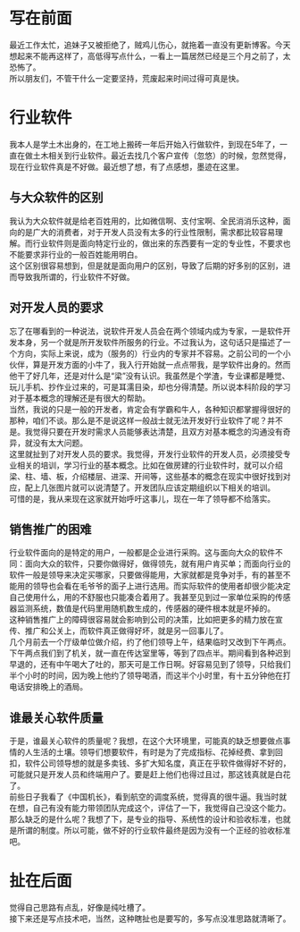 # 写在前面
最近工作太忙，追妹子又被拒绝了，贼鸡儿伤心，就拖着一直没有更新博客。今天想起来不能再这样了，高低得写点什么，一看上一篇居然已经是三个月之前了，太恐怖了。  
所以朋友们，不管干什么一定要坚持，荒废起来时间过得可真是快。  
# 行业软件
我本人是学土木出身的，在工地上搬砖一年后开始入行做软件，到现在5年了，一直在做土木相关到行业软件。最近去找几个客户宣传（忽悠）的时候，忽然觉得，现在行业软件真是不好做。最近想了想，有了点感想，墨迹在这里。  
## 与大众软件的区别
我认为大众软件就是给老百姓用的，比如微信啊、支付宝啊、全民消消乐这种，面向的是广大的消费者，对于开发人员没有太多的行业性限制，需求都比较容易理解。而行业软件则是面向特定行业的，做出来的东西要有一定的专业性，不要求也不能要求非行业的一般百姓能用明白。  
这个区别很容易想到，但是就是面向用户的区别，导致了后期的好多别的区别，进而导致我所谓的，行业软件不好做。  
## 对开发人员的要求
忘了在哪看到的一种说法，说软件开发人员会在两个领域内成为专家，一是软件开发本身，另一个就是所开发软件所服务的行业。不过我认为，这句话只是描述了一个方向，实际上来说，成为（服务的）行业内的专家并不容易。之前公司的一个小伙伴，算是开发方面的小牛了，我入行开始就一点点带我，是学软件出身的。然而他干了好几年，还是对什么是“梁”没有认识。我虽然是个学渣，专业课都是睡觉、玩儿手机、抄作业过来的，可是耳濡目染，却也分得清楚。所以说本科阶段的学习对于基本概念的理解还是有很大的帮助。  
当然，我说的只是一般的开发者，肯定会有学霸和牛人，各种知识都掌握得很好的那种，咱们不谈。那么是不是说这样一般战士就无法开发好行业软件了呢？并不是。我觉得只要在开发时需求人员能够表达清楚，且双方对基本概念的沟通没有奇异，就没有太大问题。  
这里就扯到了对开发人员的要求。我觉得，开发行业软件的开发人员，必须接受专业相关的培训，学习行业的基本概念。比如在做房建的行业软件时，就可以介绍梁、柱、墙、板，介绍楼层、进深、开间等，这些基本的概念在现实中很好找到对应，配上几张图片就可以说清楚了。开发团队应该定期组织以下相关的培训。  
可惜的是，我从来现在这家就开始呼吁这事儿，现在一年了领导都不给落实。  
## 销售推广的困难
行业软件面向的是特定的用户，一般都是企业进行采购。这与面向大众的软件不同：面向大众的软件，只要你做得好，做得领先，就有用户肯买单；而面向行业的软件一般是领导来决定买哪家，只要做得能用，大家就都是竞争对手，有的甚至不能用的领导也会看在毛爷爷的面子上进行选用。而实际软件的使用者却很少能决定自己使用什么，用的不舒服也只能凑合着用了。我甚至见到过一家单位采购的传感器监测系统，数值是代码里用随机数生成的，传感器的硬件根本就是坏掉的。  
这种销售推广上的障碍很容易就会影响到公司的决策，比如把更多的精力放在宣传、推广和公关上，而软件真正做得好坏，就是另一回事儿了。  
几个月前去一个厅级单位做介绍，约了他们领导上午，结果临时又改到下午两点。下午两点我们到了机关，就一直在传达室里等，等到了四点半。期间看到各种迟到早退的，还有中午喝大了吐的，那天可是工作日啊。好容易见到了领导，只给我们半个小时的时间，因为晚上他约了领导喝酒，而这半个小时里，有十五分钟他在打电话安排晚上的酒局。  
## 谁最关心软件质量
于是，谁最关心软件的质量呢？我想，在这个大环境里，可能真的缺乏想要做点事情的人生活的土壤。领导们想要软件，有时是为了完成指标、花掉经费、拿到回扣，软件公司领导想的就是多卖钱、多扩大知名度，真正在乎软件做得好不好的，可能就只是开发人员和终端用户了。要是赶上他们也得过且过，那这钱真就是白花了。  
前些日子我看了《中国机长》，看到航空的调度系统，觉得真的很牛逼。我当时就在想，自己有没有能力带领团队完成这个，评估了一下，我觉得自己没这个能力。那么缺乏的是什么呢？我想了下，是专业的指导、系统性的设计和验收标准，也就是所谓的制度。所以可能，做不好的行业软件最终是因为没有一个正经的验收标准吧。  
# 扯在后面
觉得自己思路有点乱，好像是纯吐槽了。  
接下来还是写点技术吧，当然，这种瞎扯也是要写的，多写点没准思路就清晰了。  